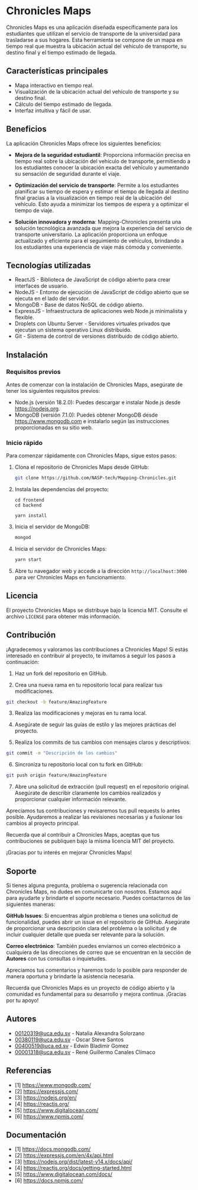 # Chronicles Maps

Chronicles Maps es una aplicación diseñada específicamente para los estudiantes que utilizan el servicio de transporte de la universidad para trasladarse a sus hogares. Esta herramienta se compone de un mapa en tiempo real que muestra la ubicación actual del vehículo de transporte, su destino final y el tiempo estimado de llegada.

## Características principales
- Mapa interactivo en tiempo real.
- Visualización de la ubicación actual del vehículo de transporte y su destino final.
- Cálculo del tiempo estimado de llegada.
- Interfaz intuitiva y fácil de usar.

## Beneficios
La aplicación Chronicles Maps ofrece los siguientes beneficios:

- **Mejora de la seguridad estudiantil**: Proporciona información precisa en tiempo real sobre la ubicación del vehículo de transporte, permitiendo a los estudiantes conocer la ubicación exacta del vehículo y aumentando su sensación de seguridad durante el viaje.

- **Optimización del servicio de transporte**: Permite a los estudiantes planificar su tiempo de espera y estimar el tiempo de llegada al destino final gracias a la visualización en tiempo real de la ubicación del vehículo. Esto ayuda a minimizar los tiempos de espera y a optimizar el tiempo de viaje.

- **Solución innovadora y moderna**: Mapping-Chronicles presenta una solución tecnológica avanzada que mejora la experiencia del servicio de transporte universitario. La aplicación proporciona un enfoque actualizado y eficiente para el seguimiento de vehículos, brindando a los estudiantes una experiencia de viaje más cómoda y conveniente.
  
## Tecnologías utilizadas

- ReactJS - Biblioteca de JavaScript de código abierto para crear interfaces de usuario.
- NodeJS - Entorno de ejecución de JavaScript de código abierto que se ejecuta en el lado del servidor.
- MongoDB - Base de datos NoSQL de código abierto.
- ExpressJS - Infraestructura de aplicaciones web Node.js minimalista y flexible.
- Droplets con Ubuntu Server - Servidores virtuales privados que ejecutan un sistema operativo Linux distribuido.
- Git - Sistema de control de versiones distribuido de código abierto.

## Instalación

### Requisitos previos

Antes de comenzar con la instalación de Chronicles Maps, asegúrate de tener los siguientes requisitos previos:

- Node.js (versión 18.2.0): Puedes descargar e instalar Node.js desde https://nodejs.org.
- MongoDB (versión 7.1.0): Puedes obtener MongoDB desde https://www.mongodb.com e instalarlo según las instrucciones proporcionadas en su sitio web.

### Inicio rápido

Para comenzar rápidamente con Chronicles Maps, sigue estos pasos:


1. Clona el repositorio de Chronicles Maps desde GitHub:

    ```bash
    git clone https://github.com/NASP-tech/Mapping-Chronicles.git
    ```
2. Instala las dependencias del proyecto:
  
    ```bash, ingresar respectivament a cada uno de las carpetas:
    cd frontend
    cd backend
    ```
    
    ```
    yarn install
    ```
3. Inicia el servidor de MongoDB:

    ```bash
    mongod
    ```
4. Inicia el servidor de Chronicles Maps:

    ```bash
    yarn start
    ```
5. Abre tu navegador web y accede a la dirección `http://localhost:3000` para ver Chronicles Maps en funcionamiento.

## Licencia

El proyecto Chronicles Maps se distribuye bajo la licencia MIT. Consulte el archivo `LICENSE` para obtener más información.

## Contribución

¡Agradecemos y valoramos las contribuciones a Chronicles Maps! Si estás interesado en contribuir al proyecto, te invitamos a seguir los pasos a continuación:

1. Haz un fork del repositorio en GitHub.

2. Crea una nueva rama en tu repositorio local para realizar tus modificaciones.

```bash
git checkout -b feature/AmazingFeature
```
3. Realiza las modificaciones y mejoras en tu rama local.

4. Asegúrate de seguir las guías de estilo y las mejores prácticas del proyecto.

5. Realiza los commits de tus cambios con mensajes claros y descriptivos:

```bash
git commit -m "Descripción de los cambios"
```

6. Sincroniza tu repositorio local con tu fork en GitHub:

```bash
git push origin feature/AmazingFeature
```
7. Abre una solicitud de extracción (pull request) en el repositorio original. Asegúrate de describir claramente los cambios realizados y proporcionar cualquier información relevante.

Apreciamos tus contribuciones y revisaremos tus pull requests lo antes posible. Ayudaremos a realizar las revisiones necesarias y a fusionar los cambios al proyecto principal.

Recuerda que al contribuir a Chronicles Maps, aceptas que tus contribuciones se publiquen bajo la misma licencia MIT del proyecto.

¡Gracias por tu interés en mejorar Chronicles Maps!

## Soporte

Si tienes alguna pregunta, problema o sugerencia relacionada con Chronicles Maps, no dudes en comunicarte con nosotros. Estamos aquí para ayudarte y brindarte el soporte necesario. Puedes contactarnos de las siguientes maneras:

**GitHub Issues**: Si encuentras algún problema o tienes una solicitud de funcionalidad, puedes abrir un issue en el repositorio de GitHub. Asegúrate de proporcionar una descripción clara del problema o la solicitud y de incluir cualquier detalle que pueda ser relevante para la solución.

**Correo electrónico**: También puedes enviarnos un correo electrónico a cualquiera de las direcciones de correo que se encuentran en la sección de **Autores** con tus consultas o inquietudes.

Apreciamos tus comentarios y haremos todo lo posible para responder de manera oportuna y brindarte la asistencia necesaria.

Recuerda que Chronicles Maps es un proyecto de código abierto y la comunidad es fundamental para su desarrollo y mejora continua. ¡Gracias por tu apoyo!

## Autores

- 00120319@uca.edu.sv - Natalia Alexandra Solorzano 
- 00380119@uca.edu.sv - Oscar Steve Santos
- 00400519@uca.ed.sv - Edwin Bladimir Gomez
- 00001318@uca.edu.sv - René Guillermo Canales Clímaco

## Referencias

- [1] https://www.mongodb.com/
- [2] https://expressjs.com/
- [3] https://nodejs.org/en/
- [4] https://reactjs.org/
- [5] https://www.digitalocean.com/
- [6] https://www.npmjs.com/

## Documentación

- [1] https://docs.mongodb.com/
- [2] https://expressjs.com/en/4x/api.html
- [3] https://nodejs.org/dist/latest-v14.x/docs/api/
- [4] https://reactjs.org/docs/getting-started.html
- [5] https://www.digitalocean.com/docs/
- [6] https://docs.npmjs.com/

